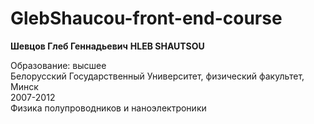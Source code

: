 # GlebShaucou-front-end-course

**Шевцов Глеб Геннадьевич**
**HLEB SHAUTSOU**

Образование: высшее <br />
Белорусский Государственный Университет, физический факультет, Минск <br />
2007-2012 <br />
Физика полупроводников и наноэлектроники <br />
